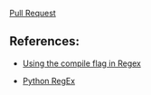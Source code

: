 [Pull Request](https://github.com/NickDorkins/automation/pull/1)

## References:

- [Using the compile flag in Regex](https://docs.python.org/3/library/re.html#re.compile)

- [Python RegEx](https://www.w3schools.com/python/python_regex.asp)